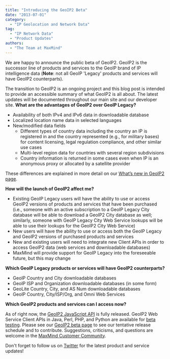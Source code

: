 ```yaml
---
title: "Introducing the GeoIP2 Beta"
date: "2013-07-01"
category:
  - "IP Geolocation and Network Data"
tag:
  - "IP Network Data"
  - "Product Updates"
authors:
  - "The Team at MaxMind"
---
```


We are happy to announce the public beta of GeoIP2. GeoIP2 is the successor line
of products and services to the GeoIP brand of IP intelligence data (**Note**:
not all GeoIP 'Legacy' products and services will have GeoIP2 counterparts).

The transition to GeoIP2 is an ongoing project and this blog post is intended to
provide an accessible summary of what GeoIP2 is all about. The latest updates
will be documented throughout our main site and our developer site. **What are
the advantages of GeoIP2 over GeoIP Legacy?**

- Availability of both IPv4 and IPv6 data in downloadable database
- Localized location name data in selected languages
- New/modified data fields
    - Different types of country data including the country an IP is registered
    in and the country represented (e.g., for military bases) for content
    licensing, legal regulation compliance, and other similar use cases
    - Multi-level region data for countries with several region subdivisions
    - Country information is returned in some cases even when IP is an anonymous
    proxy or allocated by a satellite provider

These differences are explained in more detail on our [What’s new in GeoIP2
page](https://dev.maxmind.com/geoip/geoip2/whats-new-in-geoip2/).

**How will the launch of GeoIP2 affect me?**

- Existing GeoIP Legacy users will have the ability to use or access GeoIP2
versions of products and services that have been purchased (i.e., someone with
an active subscription to a GeoIP Legacy City database will be able to download
a GeoIP2 City database as well; similarly, someone with GeoIP Legacy City Web
Service lookups will be able to use their lookups for the GeoIP2 City Web
Service)
- New users will have the ability to use or access both the GeoIP Legacy and
GeoIP2 versions of purchased products and services
- New and existing users will need to integrate new Client APIs in order to
access GeoIP2 data (web services and downloadable databases)
- MaxMind will provide support for GeoIP Legacy into the foreseeable future, but
this may change

**Which GeoIP Legacy products or services will have GeoIP2 counterparts?**

- GeoIP Country and City downloadable databases
- GeoIP ISP and Organization downloadable databases (in some form)
- GeoLite Country, City, and AS Num downloadable databases
- GeoIP Country, City/ISP/Org, and Omni Web Services

**Which GeoIP2 products and services can I access now?**

As of right now, the [GeoIP2 JavaScript
API](”https://www.maxmind.com/en/javascript”) is fully released. GeoIP2 Web
Service Client APIs in Java, Perl, PHP, and Python are available for [beta
testing](https://www.maxmind.com/en/geoip2_beta). Please see our [GeoIP2 beta
page](https://www.maxmind.com/en/geoip2_beta) to see our tentative release
schedule and to contribute. Suggestions, criticisms, and questions are welcome
in the [MaxMind Customer Community](https://getsatisfaction.com/maxmind).

Don't forget to follow us on [Twitter](https://twitter.com/maxmind) for the
latest product and service updates!
